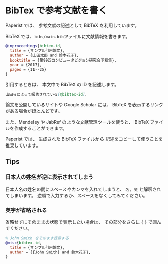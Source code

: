 # BibTex で参考文献を書く

Paperist では、
参考文献の記述として BibTeX を利用しています。

BibTeX では、`bibs/main.bib`ファイルに文献情報を書きます。

```bib
@inproceedings{bibtex-id,
  title = {サンプル引用論文},
  author = {山田太郎 and 鈴木花子},
  booktitle = {第99回コンピュータビジョン研究会予稿集},
  year = {2017},
  pages = {11--25}
}
```

引用するときは、
本文中で BibTeX の ID を記述します。

```md
山田らによって報告されている[@bibtex-id]．
```

論文を公開しているサイトや Google Scholar には、
BibTeX を表示するリンクがある場合がほとんどです。

また、Mendeley や JabRef のような文献管理ツールを使うと、
BibTeX ファイルを作成することができます。

Paperist では、
生成された BibTeX ファイルから
記述をコピーして使うことを推奨しています。

## Tips

### 日本人の姓名が逆に表示されてしまう

日本人名の姓名の間にスペースやカンマを入れてしまうと、
`名, 姓` と解釈されてしまいます。
逆順で入力するか、スペースをなくしてみてください。

### 英字が省略される

省略せずにそのままの状態で表示したい場合は、
その部分をさらに `{` `}` で囲んでください。

```bib
% John Smith をそのまま表示する
@misc{bibtex-id,
  title = {サンプル引用論文},
  author = {{John Smith} and 鈴木花子},
}
```

